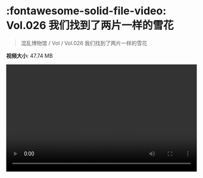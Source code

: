 # :fontawesome-solid-file-video: Vol.026 我们找到了两片一样的雪花

> 混乱博物馆 / Vol / Vol.026 我们找到了两片一样的雪花

**视频大小**: 47.74 MB

<video id="V-ab74d9cb8b2883fd5599c6f07fdfd842" width="512" height="288" preload="none" playsinline webkit-playsinline></video>